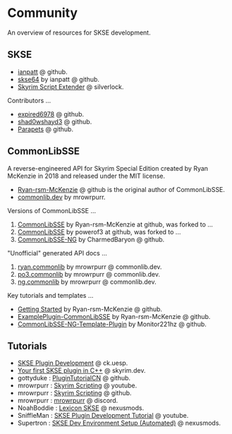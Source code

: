 # Community

An overview of resources for SKSE development.

## SKSE

- [ianpatt](https://github.com/ianpatt) @ github.
- [skse64](https://github.com/ianpatt/skse64) by ianpatt @ github.
- [Skyrim Script Extender](https://skse.silverlock.org/) @ silverlock.

Contributors ...

- [expired6978](https://github.com/expired6978) @ github.
- [shad0wshayd3](https://github.com/shad0wshayd3) @ github.
- [Parapets](https://github.com/Exit-9B) @ github.

## CommonLibSSE

A reverse-engineered API for Skyrim Special Edition created by Ryan McKenzie in 2018 and released under the MIT license.

- [Ryan-rsm-McKenzie](https://github.com/Ryan-rsm-McKenzie) @ github is the original author of CommonLibSSE.
- [commonlib.dev](https://commonlib.dev/) by mrowrpurr.

Versions of CommonLibSSE ...

1. [CommonLibSSE](https://github.com/Ryan-rsm-McKenzie/CommonLibSSE) by Ryan-rsm-McKenzie at github, was forked to ...
2. [CommonLibSSE](https://github.com/powerof3/CommonLibSSE) by powerof3 at github, was forked to ...
3. [CommonLibSSE-NG](https://github.com/CharmedBaryon/CommonLibSSE-NG) by CharmedBaryon @ github.

"Unofficial" generated API docs ...

1. [ryan.commonlib](https://ryan.commonlib.dev) by mrowrpurr @ commonlib.dev.
2. [po3.commonlib](https://po3.commonlib.dev) by mrowrpurr @ commonlib.dev.
3. [ng.commonlib](https://ng.commonlib.dev) by mrowrpurr @ commonlib.dev.

Key tutorials and templates ...

- [Getting Started](https://github.com/Ryan-rsm-McKenzie/CommonLibSSE/wiki/Getting-Started) by Ryan-rsm-McKenzie @ github.
- [ExamplePlugin-CommonLibSSE](https://github.com/Ryan-rsm-McKenzie/ExamplePlugin-CommonLibSSE) by Ryan-rsm-McKenzie @ github.
- [CommonLibSSE-NG-Template-Plugin](https://github.com/Monitor221hz/CommonLibSSE-NG-Template-Plugin) by Monitor221hz @ github.

## Tutorials

- [SKSE Plugin Development](https://ck.uesp.net/wiki/Category:SKSE_Plugin_Development) @ ck.uesp.
- [Your first SKSE plugin in C++](https://skyrim.dev/skse/first-plugin) @ skyrim.dev.
- gottyduke : [PluginTutorialCN](https://github.com/gottyduke/PluginTutorialCN) @ github.
- mrowrpurr : [Skyrim Scripting](https://www.youtube.com/SkyrimScripting) @ youtube.
- mrowrpurr : [Skyrim Scripting](https://github.com/SkyrimScripting) @ github.
- mrowrpurr : [mrowrpurr](https://discord.com/invite/d96UKrKead) @ discord.
- NoahBoddie : [Lexicon SKSE](https://www.nexusmods.com/skyrimspecialedition/mods/153176) @ nexusmods.
- SniffleMan : [SKSE Plugin Development Tutorial](https://www.youtube.com/watch?v=FLRhsrQ8mqw) @ youtube.
- Supertron : [SKSE Dev Environment Setup (Automated)](https://www.nexusmods.com/skyrimspecialedition/mods/154240) @ nexusmods.
